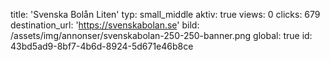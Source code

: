 title: 'Svenska Bolån Liten'
typ: small_middle
aktiv: true
views: 0
clicks: 679
destination_url: 'https://svenskabolan.se'
bild: /assets/img/annonser/svenskabolan-250-250-banner.png
global: true
id: 43bd5ad9-8bf7-4b6d-8924-5d671e46b8ce
